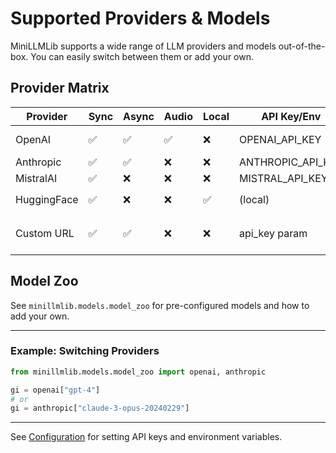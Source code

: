 # Supported Providers & Models

MiniLLMLib supports a wide range of LLM providers and models out-of-the-box. You can easily switch between them or add your own.

## Provider Matrix

| Provider    | Sync | Async | Audio | Local | API Key/Env | Notes                       |
|-------------|------|-------|-------|-------|-------------|-----------------------------|
| OpenAI      | ✅   | ✅    | ✅    | ❌    | OPENAI_API_KEY | Most models, incl. audio   |
| Anthropic   | ✅   | ✅    | ❌    | ❌    | ANTHROPIC_API_KEY | Claude family           |
| MistralAI   | ✅   | ❌    | ❌    | ❌    | MISTRAL_API_KEY   |                           |
| HuggingFace | ✅   | ❌    | ❌    | ✅    | (local)           | Install `[huggingface]`   |
| Custom URL  | ✅   | ✅    | ❌    | ❌    | api_key param      | OpenAI-compatible APIs    |

## Model Zoo

See `minillmlib.models.model_zoo` for pre-configured models and how to add your own.

---

### Example: Switching Providers

```python
from minillmlib.models.model_zoo import openai, anthropic

gi = openai["gpt-4"]
# or
gi = anthropic["claude-3-opus-20240229"]
```

---

See [Configuration](configuration.md) for setting API keys and environment variables.
